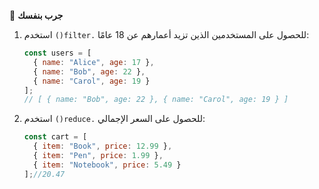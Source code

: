 🧪 **جرب بنفسك**
1.	استخدم `()filter.` للحصول على المستخدمين الذين تزيد أعمارهم عن 18 عامًا:
    ```javascript
    const users = [
      { name: "Alice", age: 17 },
      { name: "Bob", age: 22 },
      { name: "Carol", age: 19 }
    ];
    // [ { name: "Bob", age: 22 }, { name: "Carol", age: 19 } ]

    
    ```
2.	استخدم `()reduce.` للحصول على السعر الإجمالي:
    ```javascript
    const cart = [
      { item: "Book", price: 12.99 },
      { item: "Pen", price: 1.99 },
      { item: "Notebook", price: 5.49 }
    ];//20.47

    
    ```
     